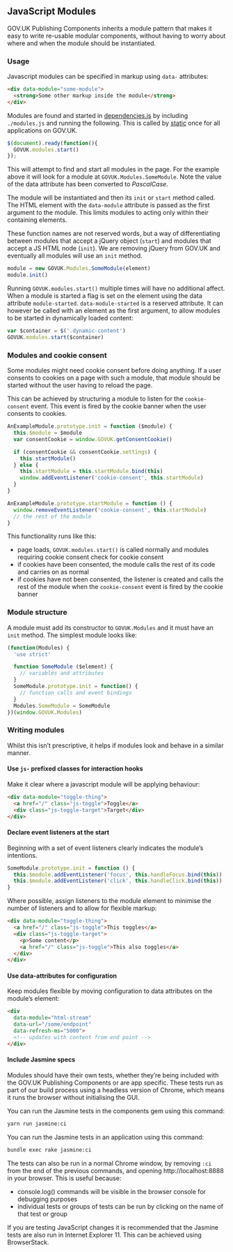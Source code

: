 ## JavaScript Modules

GOV.UK Publishing Components inherits a module pattern that makes it easy to write re-usable modular components, without having to worry about where and when the module should be instantiated.

### Usage

Javascript modules can be specified in markup using `data-` attributes:

```html
<div data-module="some-module">
  <strong>Some other markup inside the module</strong>
</div>
```

Modules are found and started in [dependencies.js](https://github.com/alphagov/govuk_publishing_components/blob/master/app/assets/javascripts/govuk_publishing_components/dependencies.js) by including `./modules.js` and running the following. This is called by [static](https://github.com/alphagov/static/blob/main/app/assets/javascripts/application.js#L1) once for all applications on GOV.UK.

```javascript
$(document).ready(function(){
  GOVUK.modules.start()
});
```

This will attempt to find and start all modules in the page. For the example above it will look for a module at `GOVUK.Modules.SomeModule`. Note the value of the data attribute has been converted to _PascalCase_.

The module will be instantiated and then its `init` or `start` method called. The HTML element with the `data-module` attribute is passed as the first argument to the module. This limits modules to acting only within their containing elements.

These function names are not reserved words, but a way of differentiating between modules that accept a jQuery object (`start`) and modules that accept a JS HTML node (`init`). We are removing jQuery from GOV.UK and eventually all modules will use an `init` method.

```javascript
module = new GOVUK.Modules.SomeModule(element)
module.init()
```

Running `GOVUK.modules.start()` multiple times will have no additional affect. When a module is started a flag is set on the element using the data attribute `module-started`. `data-module-started` is a reserved attribute. It can however be called with an element as the first argument, to allow modules to be started in dynamically loaded content:

```javascript
var $container = $('.dynamic-content')
GOVUK.modules.start($container)
```

### Modules and cookie consent

Some modules might need cookie consent before doing anything. If a user consents to cookies on a page with such a module, that module should be started without the user having to reload the page.

This can be achieved by structuring a module to listen for the `cookie-consent` event. This event is fired by the cookie banner when the user consents to cookies.

```javascript
AnExampleModule.prototype.init = function ($module) {
  this.$module = $module
  var consentCookie = window.GOVUK.getConsentCookie()

  if (consentCookie && consentCookie.settings) {
    this.startModule()
  } else {
    this.startModule = this.startModule.bind(this)
    window.addEventListener('cookie-consent', this.startModule)
  }  
}

AnExampleModule.prototype.startModule = function () {
  window.removeEventListener('cookie-consent', this.startModule)
  // the rest of the module
}
```

This functionality runs like this:

- page loads, `GOVUK.modules.start()` is called normally and modules requiring cookie consent check for cookie consent
- if cookies have been consented, the module calls the rest of its code and carries on as normal
- if cookies have not been consented, the listener is created and calls the rest of the module when the `cookie-consent` event is fired by the cookie banner

### Module structure

A module must add its constructor to `GOVUK.Modules` and it must have an `init` method. The simplest module looks like:

```javascript
(function(Modules) {
  'use strict'

  function SomeModule ($element) {
    // variables and attributes
  }
  SomeModule.prototype.init = function() {
    // function calls and event bindings
  }
  Modules.SomeModule = SomeModule
})(window.GOVUK.Modules)
```

### Writing modules

Whilst this isn’t prescriptive, it helps if modules look and behave in a similar manner.

#### Use `js-` prefixed classes for interaction hooks

Make it clear where a javascript module will be applying behaviour:

```html
<div data-module="toggle-thing">
  <a href="/" class="js-toggle">Toggle</a>
  <div class="js-toggle-target">Target</div>
</div>
```

#### Declare event listeners at the start

Beginning with a set of event listeners clearly indicates the module’s intentions.

```js
SomeModule.prototype.init = function () {
  this.$module.addEventListener('focus', this.handleFocus.bind(this))
  this.$module.addEventListener('click', this.handleClick.bind(this))
}
```

Where possible, assign listeners to the module element to minimise the number of listeners and to allow for flexible markup:

```html
<div data-module="toggle-thing">
  <a href="/" class="js-toggle">This toggles</a>
  <div class="js-toggle-target">
    <p>Some content</p>
    <a href="/" class="js-toggle">This also toggles</a>
  </div>
</div>
```

#### Use data-attributes for configuration

Keep modules flexible by moving configuration to data attributes on the module’s element:

```html
<div
  data-module="html-stream"
  data-url="/some/endpoint"
  data-refresh-ms="5000">
  <!-- updates with content from end point -->
</div>
```

#### Include Jasmine specs

Modules should have their own tests, whether they’re being included with the GOV.UK Publishing Components or are app specific. These tests run as part of our build process using a headless version of Chrome, which means it runs the browser without initialising the GUI.

You can run the Jasmine tests in the components gem using this command:

```sh
yarn run jasmine:ci
```

You can run the Jasmine tests in an application using this command:

```sh
bundle exec rake jasmine:ci
```

The tests can also be run in a normal Chrome window, by removing `:ci` from the end of the previous commands, and opening http://localhost:8888 in your browser. This is useful because:

- console.log() commands will be visible in the browser console for debugging purposes
- individual tests or groups of tests can be run by clicking on the name of that test or group

If you are testing JavaScript changes it is recommended that the Jasmine tests are also run in Internet Explorer 11. This can be achieved using BrowserStack.
